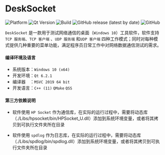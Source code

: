 # DeskSocket

![Platform](https://img.shields.io/badge/paltform-win--64-brightgreen)
![Qt Version](https://img.shields.io/badge/Qt-6.x.x、5.x.x-yellowgreen)
![Build](https://img.shields.io/badge/build-MSVC_2019_x64-blue)
![GitHub release (latest by date)](https://img.shields.io/github/v/release/Mtr1994/DeskSocket)
![GitHub](https://img.shields.io/github/license/Mtr1994/DeskSocket)

`DeskSocket` 是一款用于测试网络通信的桌面（`Windows 10`）工具软件，软件支持 `TCP 服务端`、`TCP 客户端` 、`UDP 服务端` 和`UDP 客户端` 四种工作模式；同时对每种模式提供几种重要的菜单功能，满足程序员日常工作中对网络数据通信测试的需求。

#### 编译环境及语言

* 系统版本：`Windows 10 (x64)` 
* 开发环境：`Qt 6.2.1` 
* 编译器　：`MSVC 2019 64 bit`
* 开发语言：`C++ (11)`    `QMake`    `QSS`

#### 第三方依赖说明

* 软件使用 `HP Socket` 作为通信库，在实际的运行过程中，需要将动态库（./Libs/hpsocket/bin/HPSocket_U.dll）添加到系统环境变量，或者将其拷贝到可执行文件夹所在目录

* 软件使用 `spdlog` 作为日志库，在实际的运行过程中，需要将动态库（./Libs/spdlog/bin/spdlog.dll）添加到系统环境变量，或者将其拷贝到可执行文件夹所在目录
